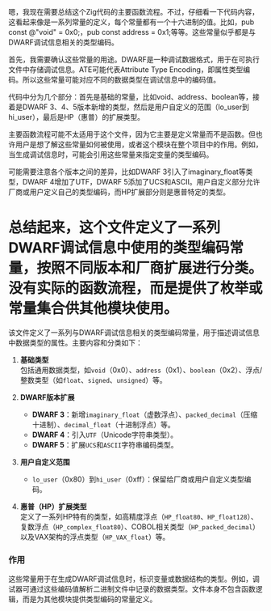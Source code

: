 嗯，我现在需要总结这个Zig代码的主要函数流程。不过，仔细看一下代码内容，这看起来像是一系列常量的定义，每个常量都有一个十六进制的值。比如，pub const @"void" = 0x0;，pub const address = 0x1;等等。这些常量似乎都是与DWARF调试信息相关的类型编码。

首先，我需要确认这些常量的用途。DWARF是一种调试数据格式，用于在可执行文件中存储调试信息。ATE可能代表Attribute Type Encoding，即属性类型编码。所以这些常量可能对应不同的数据类型在调试信息中的编码值。

代码中分为几个部分：首先是基础的常量，比如void、address、boolean等，接着是DWARF 3、4、5版本新增的类型，然后是用户自定义的范围（lo_user到hi_user），最后是HP（惠普）的扩展类型。

主要函数流程可能不太适用于这个文件，因为它主要是定义常量而不是函数。但也许用户是想了解这些常量如何被使用，或者这个模块在整个项目中的作用。例如，当生成调试信息时，可能会引用这些常量来指定变量的类型编码。

可能需要注意各个版本之间的差异，比如DWARF 3引入了imaginary_float等类型，DWARF 4增加了UTF，DWARF 5添加了UCS和ASCII。用户自定义部分允许厂商或用户定义自己的类型编码，而HP扩展部分则是惠普特定的类型。

总结起来，这个文件定义了一系列DWARF调试信息中使用的类型编码常量，按照不同版本和厂商扩展进行分类。没有实际的函数流程，而是提供了枚举或常量集合供其他模块使用。
================================================
该文件定义了一系列与DWARF调试信息相关的类型编码常量，用于描述调试信息中数据类型的属性。主要内容和分类如下：

1. **基础类型**  
   包括通用数据类型，如`void`（0x0）、`address`（0x1）、`boolean`（0x2）、浮点/整数类型（如`float`、`signed`、`unsigned`）等。

2. **DWARF版本扩展**  
   - **DWARF 3**：新增`imaginary_float`（虚数浮点）、`packed_decimal`（压缩十进制）、`decimal_float`（十进制浮点）等。  
   - **DWARF 4**：引入`UTF`（Unicode字符串类型）。  
   - **DWARF 5**：扩展`UCS`和`ASCII`字符串编码类型。

3. **用户自定义范围**  
   - `lo_user`（0x80）到`hi_user`（0xff）：保留给厂商或用户自定义类型编码。

4. **惠普（HP）扩展类型**  
   定义了一系列HP特有的类型，如高精度浮点（`HP_float80`、`HP_float128`）、复数浮点（`HP_complex_float80`）、COBOL相关类型（`HP_packed_decimal`）以及VAX架构的浮点类型（`HP_VAX_float`）等。

### 作用  
这些常量用于在生成DWARF调试信息时，标识变量或数据结构的类型。例如，调试器可通过这些编码值解析二进制文件中记录的数据类型。文件本身不包含函数逻辑，而是为其他模块提供类型编码的常量定义。
